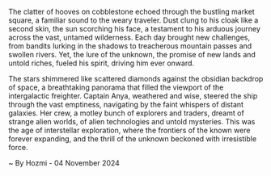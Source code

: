 
The clatter of hooves on cobblestone echoed through the bustling market square, a familiar sound to the weary traveler. Dust clung to his cloak like a second skin, the sun scorching his face, a testament to his arduous journey across the vast, untamed wilderness. Each day brought new challenges, from bandits lurking in the shadows to treacherous mountain passes and swollen rivers. Yet, the lure of the unknown, the promise of new lands and untold riches, fueled his spirit, driving him ever onward. 

The stars shimmered like scattered diamonds against the obsidian backdrop of space, a breathtaking panorama that filled the viewport of the intergalactic freighter. Captain Anya, weathered and wise, steered the ship through the vast emptiness, navigating by the faint whispers of distant galaxies. Her crew, a motley bunch of explorers and traders, dreamt of strange alien worlds, of alien technologies and untold mysteries. This was the age of interstellar exploration, where the frontiers of the known were forever expanding, and the thrill of the unknown beckoned with irresistible force. 

~ By Hozmi - 04 November 2024
